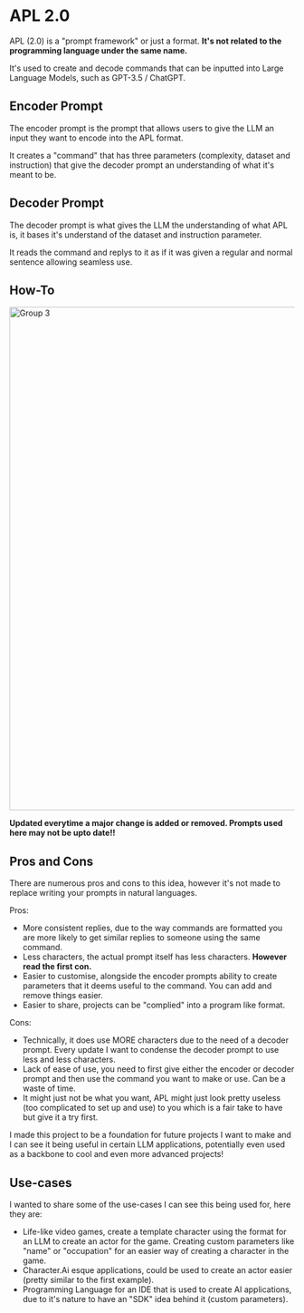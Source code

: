 # APL 2.0

APL (2.0) is a "prompt framework" or just a format. **It's not related to the programming language under the same name.**

It's used to create and decode commands that can be inputted into Large Language Models, such as GPT-3.5 / ChatGPT.

## Encoder Prompt

The encoder prompt is the prompt that allows users to give the LLM an input they want to encode into the APL format.

It creates a "command" that has three parameters (complexity, dataset and instruction) that give the decoder prompt an understanding of what it's meant to be.

## Decoder Prompt

The decoder prompt is what gives the LLM the understanding of what APL is, it bases it's understand of the dataset and instruction parameter.

It reads the command and replys to it as if it was given a regular and normal sentence allowing seamless use.

## How-To

<img width="888" alt="Group 3" src="https://github.com/triple-alt/apl-pf/assets/149606011/b98e47db-40d6-4943-9939-768f839d1387">

**Updated everytime a major change is added or removed. Prompts used here may not be upto date!!**

## Pros and Cons


There are numerous pros and cons to this idea, however it's not made to replace writing your prompts in natural languages.

Pros:
- More consistent replies, due to the way commands are formatted you are more likely to get similar replies to someone using the same command.
- Less characters, the actual prompt itself has less characters. **However read the first con.**
- Easier to customise, alongside the encoder prompts ability to create parameters that it deems useful to the command. You can add and remove things easier.
- Easier to share, projects can be "complied" into a program like format.

Cons:
- Technically, it does use MORE characters due to the need of a decoder prompt. Every update I want to condense the decoder prompt to use less and less characters.
- Lack of ease of use, you need to first give either the encoder or decoder prompt and then use the command you want to make or use. Can be a waste of time.
- It might just not be what you want, APL might just look pretty useless (too complicated to set up and use) to you which is a fair take to have but give it a try first.

I made this project to be a foundation for future projects I want to make and I can see it being useful in certain LLM applications, potentially even used as a backbone to cool and even more advanced projects!

## Use-cases

I wanted to share some of the use-cases I can see this being used for, here they are:

- Life-like video games, create a template character using the format for an LLM to create an actor for the game. Creating custom parameters like "name" or "occupation" for an easier way of creating a character in the game.
- Character.Ai esque applications, could be used to create an actor easier (pretty similar to the first example).
- Programming Language for an IDE that is used to create AI applications, due to it's nature to have an "SDK" idea behind it (custom parameters).
